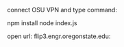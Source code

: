 connect OSU VPN and type command:

npm install
node index.js



open url: flip3.engr.oregonstate.edu:<port>
